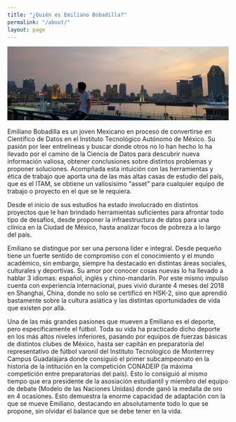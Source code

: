 ```yaml
---
title: "¿Quién es Emiliano Bobadilla?"
permalink: "/about/"
layout: page
---
```


![screenshot](https://raw.githubusercontent.com/BobadillaE/BobadillaE.github.io/master/archivos/shanghai.jpg)

Emiliano Bobadilla es un joven Mexicano en proceso de convertirse en Científico de Datos en el Instituto Tecnológico Autónomo de México.
Su pasión por leer entrelineas y buscar donde otros no lo han hecho lo ha llevado por el camino de la Ciencia de Datos para descubrir nueva información valiosa, obtener conclusiones sobre distintos problemas y proponer soluciones. Acompñada esta intuición con las herramientas y ética de trabajo que aporta una de las más altas casas de estudio del país, que es el ITAM, se obtiene un valiosisimo "asset" para cualquier equipo de trabajo o proyecto en el que se le requiera. 

Desde el inicio de sus estudios ha estado involucrado en distintos proyectos que le han brindado herramientas suficientes para afrontar todo tipo de desafíos, desde proponer la infraestructura de datos para una clínica en la Ciudad de México, hasta analizar focos de pobreza a lo largo del país. 

Emiliano se distingue por ser una persona líder e integral. Desde pequeño tiene un fuerte sentido de compromiso con el conocimiento y el mundo académico, sin embargo, siempre ha destacado en distintas áreas sociales, culturales y deportivas. Su amor por conocer cosas nuevas lo ha llevado a hablar 3 idiomas: español, inglés y chino-mandarín. Por este mismo impulso cuenta con experiencia internacional, pues vivió durante 4 meses del 2018 en Shanghai, China, donde no solo se certificó en HSK-2, sino que aprendió bastamente sobre la cultura asiática y las distintas oportunidades de vida que existen por allá. 

Una de las más grandes pasiones que mueven a Emiliano es el deporte, pero específicamente el fútbol. Toda su vida ha practicado dicho deporte en los más altos niveles inferiores, pasando por equipos de fuerzas básicas de distintos clubes de México, hasta ser capitán en preparatoria del representativo de fútbol varonil del Instituto Tecnólogico de Monterrrey Campus Guadalajara donde consiguió el primer subcampeonato en la historia de la intitución en la competición CONADEIP (la máxima competición entre preparatorias del país). Esto lo consiguió al mismo tiempo que era presidente de la asosiación estudiantil y miembro del equipo de debate (Modelo de las Naciones Unidas) donde ganó la medalla de oro en 4 ocasiones. Esto demuestra la enorme capacidad de adaptación con la que se mueve Emiliano, destacando en absolutamente todo lo que se propone, sin olvidar el balance que se debe tener en la vida.  
